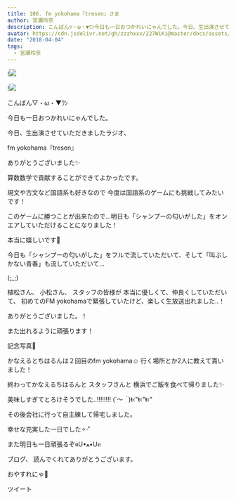 ```yaml
---
title: 106. fm yokohama『tresen』さま
author: 宮瀬玲奈
description: こんばん▽・ω・▼ﾜﾝ今日も一日おつかれいにゃんでした。今日、生出演させていただきましたラジオ、fm yokohama『tresen』ありがとうございました✨算数数学...
avatar: https://cdn.jsdelivr.net/gh/zzzhxxx/227WiKi@master/docs/assets/photo/avatar/reina.jpg
date: "2018-04-04"
tags:
  - 宮瀬玲奈
---
```


!![](https://cdn.jsdelivr.net/gh/zzzhxxx/227WiKi-image@master/blog-image/reina-2018-04-04_1.jpg)

!![](https://cdn.jsdelivr.net/gh/zzzhxxx/227WiKi-image@master/blog-image/reina-2018-04-04_2.jpg)






こんばん▽・ω・▼ﾜﾝ




今日も一日おつかれいにゃんでした。








今日、生出演させていただきましたラジオ、

fm yokohama『tresen』

ありがとうございました✨




算数数学で貢献することができてよかったです。

現文や古文など国語系も好きなので
今度は国語系のゲームにも挑戦してみたいです！



このゲームに勝つことが出来たので...明日も「シャンプーの匂いがした」をオンエアしていただけることになりました！

本当に嬉しいです💓



今日も「シャンプーの匂いがした」をフルで流していただいて、そして「叫ぶしかない青春」も流していただいて...


(;_;)

植松さん、
小松さん、
スタッフの皆様が
本当に優しくて、仲良くしていただいて、
初めてのFM yokohamaで緊張していたけど、楽しく生放送出れました..！

ありがとうございました。！ 




また出れるように頑張ります！












記念写真💓


かなえるとちはるんは２回目のfm yokohama☺️
行く場所とか2人に教えて貰いました！






終わってかなえるちはるんと
スタッフさんと
横浜でご飯を食べて帰りました✨






美味しすぎてとろけそうでした..!!!!!!!!
(*´～｀*)ŧ‹"ŧ‹"ŧ‹"



その後会社に行って自主練して帰宅しました。



幸せな充実した一日でした✧‧˚







また明日も一日頑張るぞฅU•ﻌ•Uฅ





ブログ、
読んでくれてありがとうございます。




おやすれにゃ💓


ツイート



